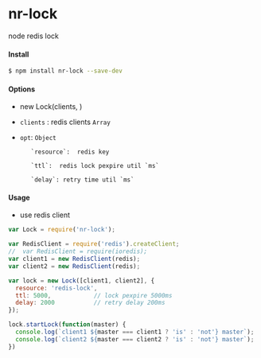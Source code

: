 # nr-lock
node redis lock

#### Install

```bash
$ npm install nr-lock --save-dev
```

#### Options

- new Lock(clients, )

- `clients` : redis clients  `Array` 
- `opt`:   `Object`

         `resource`:  redis key

         `ttl`:  redis lock pexpire util `ms`
         
         `delay`: retry time util `ms`

#### Usage

- use redis client

```javascript
var Lock = require('nr-lock');

var RedisClient = require('redis').createClient;
//  var RedisClient = require(ioredis);
var client1 = new RedisClient(redis);
var client2 = new RedisClient(redis);

var lock = new Lock([client1, client2], {
  resource: 'redis-lock',
  ttl: 5000,            // lock pexpire 5000ms
  delay: 2000           // retry delay 200ms
});

lock.startLock(function(master) {
  console.log(`client1 ${master === client1 ? 'is' : 'not'} master`);
  console.log(`client2 ${master === client2 ? 'is' : 'not'} master`);
})
```
